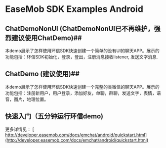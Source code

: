 # EaseMob SDK Examples Android ##



## ChatDemoNonUI (ChatDemoNonUI已不再维护，强烈建议使用ChatDemo)##
本demo展示了怎样使用环信SDK快速创建一个简单的没有UI的聊天APP。展示的功能包括：环信SDK初始化，登录，登出，注册消息接收listener, 发送文字消息.

## ChatDemo (建议使用)##
本demo展示了怎样使用环信SDK快速创建一个完整的类微信的聊天APP。展示的功能包括：注册新用户，用户登录，添加好友，单聊，群聊，发送文字，表情，语音，图片，地理位置。

## 快速入门（五分钟运行环信demo) ##
更多详情见：
[ http://developer.easemob.com/docs/emchat/android/quickstart.html](http://developer.easemob.com/docs/emchat/android/quickstart.html)
